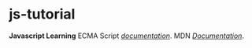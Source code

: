 # js-tutorial
**Javascript Learning**
ECMA Script [_documentation_](https://tc39.es/).
MDN [_Documentation_](https://developer.mozilla.org/en-US/docs/Web/javascript).
